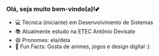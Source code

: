 ### Olá, seja muito bem-vindo(a)!💕
- 💻 Técnica (iniciante) em Desenvolvimento de Sistemas
- 📚 Atualmente estudo na ETEC Antônio Devisate
- 😄 Pronomes: ela/dela
- 🦋  Fun Facts: Gosta de animes, jogos e design digital :)



<!--
**DudaDamaceno/dudadamaceno** is a ✨ _special_ ✨ repository because its `README.md` (this file) appears on your GitHub profile.

-->
